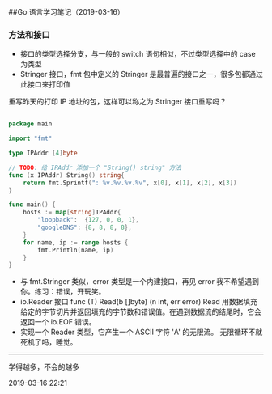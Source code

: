 ##Go 语言学习笔记（2019-03-16）
### 方法和接口

* 接口的类型选择分支，与一般的 switch 语句相似，不过类型选择中的 case 为类型
* Stringer 接口，fmt 包中定义的 Stringer 是最普遍的接口之一，很多包都通过此接口来打印值

重写昨天的打印 IP 地址的包，这样可以称之为 Stringer 接口重写吗？

``` Go

package main

import "fmt"

type IPAddr [4]byte

// TODO: 给 IPAddr 添加一个 "String() string" 方法
func (x IPAddr) String() string{
	return fmt.Sprintf(": %v.%v.%v.%v", x[0], x[1], x[2], x[3])
}

func main() {
	hosts := map[string]IPAddr{
		"loopback":  {127, 0, 0, 1},
		"googleDNS": {8, 8, 8, 8},
	}
	for name, ip := range hosts {
		fmt.Println(name, ip)
	}
}

```

 * 与 fmt.Stringer 类似，error 类型是一个内建接口，再见 error 我不希望遇到你。练习：错误，开玩笑。
 * io.Reader 接口 func (T) Read(b []byte) (n int, err error) Read 用数据填充给定的字节切片并返回填充的字节数和错误值。在遇到数据流的结尾时，它会返回一个 io.EOF 错误。
 * 实现一个 Reader 类型，它产生一个 ASCII 字符 'A' 的无限流。 无限循环不就死机了吗，睡觉。

------------
学得越多，不会的越多


2019-03-16 22:21